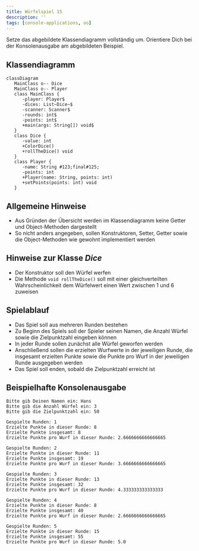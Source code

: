 ```yaml
---
title: Würfelspiel 15
description: ''
tags: [console-applications, oo]
---
```


Setze das abgebildete Klassendiagramm vollständig um. Orientiere Dich bei der
Konsolenausgabe am abgebildeten Beispiel.

## Klassendiagramm

```mermaid
classDiagram
   MainClass o-- Dice
   MainClass o-- Player
   class MainClass {
      -player: Player$
      -dices: List~Dice~$
      -scanner: Scanner$
      -rounds: int$
      -points: int$
      +main(args: String[]) void$
   }
   class Dice {
      -value: int
      +ColorDice()
      +rollTheDice() void
   }
   class Player {
      -name: String #123;final#125;
      -points: int
      +Player(name: String, points: int)
      +setPoints(points: int) void
   }
```

## Allgemeine Hinweise

- Aus Gründen der Übersicht werden im Klassendiagramm keine Getter und
  Object-Methoden dargestellt
- So nicht anders angegeben, sollen Konstruktoren, Setter, Getter sowie die
  Object-Methoden wie gewohnt implementiert werden

## Hinweise zur Klasse _Dice_

- Der Konstruktor soll den Würfel werfen
- Die Methode `void rollTheDice()` soll mit einer gleichverteilten
  Wahrscheinlichkeit dem Würfelwert einen Wert zwischen 1 und 6 zuweisen

## Spielablauf

- Das Spiel soll aus mehreren Runden bestehen
- Zu Beginn des Spiels soll der Spieler seinen Namen, die Anzahl Würfel sowie
  die Zielpunktzahl eingeben können
- In jeder Runde sollen zunächst alle Würfel geworfen werden
- Anschließend sollen die erzielten Wurfwerte in der jeweiligen Runde, die
  insgesamt erzielten Punkte sowie die Punkte pro Wurf in der jeweiligen Runde
  ausgegeben werden
- Das Spiel soll enden, sobald die Zielpunktzahl erreicht ist

## Beispielhafte Konsolenausgabe

```console
Bitte gib Deinen Namen ein: Hans
Bitte gib die Anzahl Würfel ein: 3
Bitte gib die Zielpunktzahl ein: 50

Gespielte Runden: 1
Erzielte Punkte in dieser Runde: 8
Erzielte Punkte insgesamt: 8
Erzielte Punkte pro Wurf in dieser Runde: 2.6666666666666665

Gespielte Runden: 2
Erzielte Punkte in dieser Runde: 11
Erzielte Punkte insgesamt: 19
Erzielte Punkte pro Wurf in dieser Runde: 3.6666666666666665

Gespielte Runden: 3
Erzielte Punkte in dieser Runde: 13
Erzielte Punkte insgesamt: 32
Erzielte Punkte pro Wurf in dieser Runde: 4.333333333333333

Gespielte Runden: 4
Erzielte Punkte in dieser Runde: 8
Erzielte Punkte insgesamt: 40
Erzielte Punkte pro Wurf in dieser Runde: 2.6666666666666665

Gespielte Runden: 5
Erzielte Punkte in dieser Runde: 15
Erzielte Punkte insgesamt: 55
Erzielte Punkte pro Wurf in dieser Runde: 5.0
```
